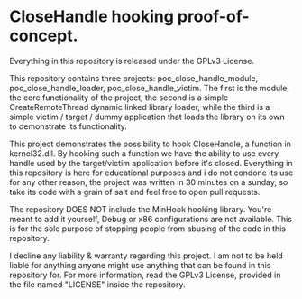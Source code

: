 # CloseHandle hooking proof-of-concept.

Everything in this repository is released under the GPLv3 License.

This repository contains three projects: poc_close_handle_module, poc_close_handle_loader, poc_close_handle_victim. The first is the module, the core functionality of the project, the second is a simple CreateRemoteThread dynamic linked library loader, while the third is a simple victim / target / dummy application that loads the library on its own to demonstrate its functionality. 

This project demonstrates the possibility to hook CloseHandle, a function in kernel32.dll. By hooking such a function we have the ability to use every handle used by the target/victim application before it's closed. Everything in this repository is here for educational purposes and i do not condone its use for any other reason, the project was written in 30 minutes on a sunday, so take its code with a grain of salt and feel free to open pull requests.

The repository DOES NOT include the MinHook hooking library. You're meant to add it yourself, Debug or x86 configurations are not available. This is for the sole purpose of stopping people from abusing of the code in this repository. 

I decline any liability & warranty regarding this project. I am not to be held liable for anything anyone might use anything that can be found in this repository for. For more information, read the GPLv3 License, provided in the file named "LICENSE" inside the repository.
